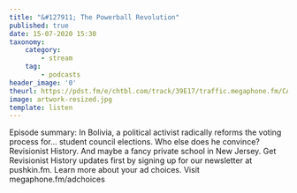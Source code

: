 ```yaml
---
title: "&#127911; The Powerball Revolution"
published: true
date: 15-07-2020 15:30
taxonomy:
    category:
        - stream
    tag:
        - podcasts
header_image: '0'
theurl: https://pdst.fm/e/chtbl.com/track/39E17/traffic.megaphone.fm/CAD9439991498.mp3
image: artwork-resized.jpg
template: listen
--- 
```

Episode summary: In Bolivia, a political activist radically reforms the voting process for… student council elections. Who else does he convince? Revisionist History. And maybe a fancy private school in New Jersey. Get Revisionist History updates first by signing up for our newsletter at pushkin.fm. Learn more about your ad choices. Visit megaphone.fm/adchoices
